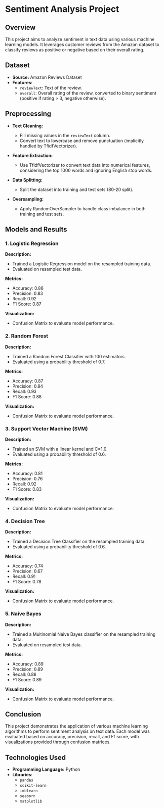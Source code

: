 # Sentiment Analysis Project

## Overview

This project aims to analyze sentiment in text data using various machine learning models. It leverages customer reviews from the Amazon dataset to classify reviews as positive or negative based on their overall rating.

## Dataset

- **Source:** Amazon Reviews Dataset
- **Features:**
  - `reviewText`: Text of the review.
  - `overall`: Overall rating of the review, converted to binary sentiment (positive if rating > 3, negative otherwise).

## Preprocessing

- **Text Cleaning:**
  - Fill missing values in the `reviewText` column.
  - Convert text to lowercase and remove punctuation (implicitly handled by TfidfVectorizer).

- **Feature Extraction:**
  - Use TfidfVectorizer to convert text data into numerical features, considering the top 1000 words and ignoring English stop words.

- **Data Splitting:**
  - Split the dataset into training and test sets (80-20 split).

- **Oversampling:**
  - Apply RandomOverSampler to handle class imbalance in both training and test sets.

## Models and Results

### 1. Logistic Regression

**Description:**
- Trained a Logistic Regression model on the resampled training data.
- Evaluated on resampled test data.

**Metrics:**
- Accuracy: 0.86
- Precision: 0.83
- Recall: 0.92
- F1 Score: 0.87

**Visualization:**
- Confusion Matrix to evaluate model performance.

### 2. Random Forest

**Description:**
- Trained a Random Forest Classifier with 100 estimators.
- Evaluated using a probability threshold of 0.7.

**Metrics:**
- Accuracy: 0.87
- Precision: 0.84
- Recall: 0.93
- F1 Score: 0.88

**Visualization:**
- Confusion Matrix to evaluate model performance.

### 3. Support Vector Machine (SVM)

**Description:**
- Trained an SVM with a linear kernel and C=1.0.
- Evaluated using a probability threshold of 0.6.

**Metrics:**
- Accuracy: 0.81
- Precision: 0.76
- Recall: 0.92
- F1 Score: 0.83

**Visualization:**
- Confusion Matrix to evaluate model performance.

### 4. Decision Tree

**Description:**
- Trained a Decision Tree Classifier on the resampled training data.
- Evaluated using a probability threshold of 0.6.

**Metrics:**
- Accuracy: 0.74
- Precision: 0.67
- Recall: 0.91
- F1 Score: 0.78

**Visualization:**
- Confusion Matrix to evaluate model performance.

### 5. Naive Bayes

**Description:**
- Trained a Multinomial Naive Bayes classifier on the resampled training data.
- Evaluated on resampled test data.

**Metrics:**
- Accuracy: 0.89
- Precision: 0.89
- Recall: 0.89
- F1 Score: 0.89

**Visualization:**
- Confusion Matrix to evaluate model performance.

## Conclusion

This project demonstrates the application of various machine learning algorithms to perform sentiment analysis on text data. Each model was evaluated based on accuracy, precision, recall, and F1 score, with visualizations provided through confusion matrices.

## Technologies Used

- **Programming Language:** Python
- **Libraries:**
  - `pandas`
  - `scikit-learn`
  - `imblearn`
  - `seaborn`
  - `matplotlib`


